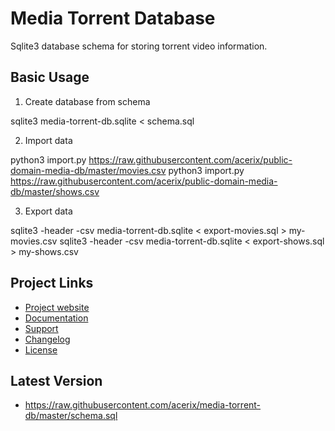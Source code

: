 # Media Torrent Database

Sqlite3 database schema for storing torrent video information.

## Basic Usage

1. Create database from schema

  sqlite3 media-torrent-db.sqlite < schema.sql

2. Import data

  python3 import.py https://raw.githubusercontent.com/acerix/public-domain-media-db/master/movies.csv
  python3 import.py https://raw.githubusercontent.com/acerix/public-domain-media-db/master/shows.csv

3. Export data

  sqlite3 -header -csv media-torrent-db.sqlite < export-movies.sql > my-movies.csv
  sqlite3 -header -csv media-torrent-db.sqlite < export-shows.sql > my-shows.csv

## Project Links

- [Project website](https://github.com/acerix/media-torrent-db)
- [Documentation](https://github.com/acerix/media-torrent-db/wiki)
- [Support](https://github.com/acerix/media-torrent-db/issues)
- [Changelog](CHANGELOG.md)
- [License](LICENSE)

## Latest Version

- https://raw.githubusercontent.com/acerix/media-torrent-db/master/schema.sql
